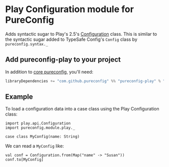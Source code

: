 # Play Configuration module for PureConfig

Adds syntactic sugar to Play's 2.5's 
[Configuration](https://www.playframework.com/documentation/2.5.x/api/scala/index.html#play.api.Configuration) class. 
This is similar to the syntactic sugar added to TypeSafe Config's `Config` class by `pureconfig.syntax._`

## Add pureconfig-play to your project

In addition to [core pureconfig](https://github.com/melrief/pureconfig), you'll need:

```scala
libraryDependencies += "com.github.pureconfig" %% "pureconfig-play" % "0.7.1"
```

## Example

To load a configuration data into a case class using the Play Configuration class:


```tut:silent
import play.api.Configuration
import pureconfig.module.play._

case class MyConfig(name: String)
```

We can read a `MyConfig` like:
```tut:book
val conf = Configuration.from(Map("name" -> "Susan"))
conf.to[MyConfig]
```


